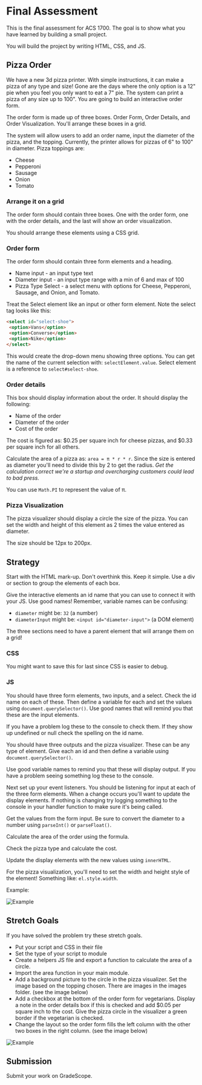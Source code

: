# Final Assessment

This is the final assessment for ACS 1700. The goal is to show what you have learned by building a small project.

You will build the project by writing HTML, CSS, and JS. 

## Pizza Order

We have a new 3d pizza printer. With simple instructions, it can make a pizza of any type and size! Gone are the days where the only option is a 12" pie when you feel you only want to eat a 7" pie. The system can print a pizza of any size up to 100". You are going to build an interactive order form.

The order form is made up of three boxes. Order Form, Order Details, and Order Visualization. You'll arrange these boxes in a grid. 

The system will allow users to add an order name, input the diameter of the pizza, and the topping. Currently, the printer allows for pizzas of 6" to 100" in diameter. Pizza toppings are: 

- Cheese
- Pepperoni
- Sausage
- Onion 
- Tomato

### Arrange it on a grid

The order form should contain three boxes. One with the order form, one with the order details, and the last will show an order visualization. 

You should arrange these elements using a CSS grid. 

### Order form 

The order form should contain three form elements and a heading. 

- Name input - an input type text
- Diameter input - an input type range with a min of 6 and max of 100
- Pizza Type Select - a select menu with options for Cheese, Pepperoni, Sausage, and Onion, and Tomato.

Treat the Select element like an input or other form element. Note the select tag looks like this: 

```HTML
<select id="select-shoe">
 <option>Vans</option>
 <option>Converse</option>
 <option>Nike</option>
</select>
```

This would create the drop-down menu showing three options. You can get the name of the current selection with: `selectElement.value`. Select element is a reference to `select#select-shoe`. 

### Order details 

This box should display information about the order. It should display the following: 

- Name of the order
- Diameter of the order
- Cost of the order

The cost is figured as: $0.25 per square inch for cheese pizzas, and $0.33 per square inch for all others. 

Calculate the area of a pizza as: `area = π * r * r`. Since the size is entered as diameter you'll need to divide this by 2 to get the radius. *Get the calculation correct we're a startup and overcharging customers could lead to bad press.*

You can use `Math.PI` to represent the value of π.

### Pizza Visualization 

The pizza visualizer should display a circle the size of the pizza. You can set the width and height of this element as 2 times the value entered as diameter. 

The size should be 12px to 200px.

## Strategy 

Start with the HTML mark-up. Don't overthink this. Keep it simple. Use a div or section to group the elements of each box.

Give the interactive elements an id name that you can use to connect it with your JS. Use good names! Remember, variable names can be confusing: 

- `diameter` might be: `32` (a number)
- `diameterInput` might be: `<input id="diameter-input">` (a DOM element)

The three sections need to have a parent element that will arrange them on a grid! 

### CSS

You might want to save this for last since CSS is easier to debug. 

### JS 

You should have three form elements, two inputs, and a select. Check the id name on each of these. Then define a variable for each and set the values using `document.querySelector()`. Use good names that will remind you that these are the input elements. 

If you have a problem log these to the console to check them. If they show up undefined or null check the spelling on the id name. 

You should have three outputs and the pizza visualizer. These can be any type of element. Give each an id and then define a variable using `document.querySelector()`. 

Use good variable names to remind you that these will display output. If you have a problem seeing something log these to the console. 

Next set up your event listeners. You should be listening for input at each of the three form elements. When a change occurs you'll want to update the display elements. If nothing is changing try logging something to the console in your handler function to make sure it's being called. 

Get the values from the form input. Be sure to convert the diameter to a number using `parseInt()` or `parseFloat()`. 

Calculate the area of the order using the formula. 

Check the pizza type and calculate the cost. 

Update the display elements with the new values using `innerHTML`. 

For the pizza visualization, you'll need to set the width and height style of the element! Something like: `el.style.width`. 

Example: 

![Example](example.gif)

## Stretch Goals

If you have solved the problem try these stretch goals. 

- Put your script and CSS in their file
- Set the type of your script to module
- Create a helpers JS file and export a function to calculate the area of a circle. 
- Import the area function in your main module. 
- Add a background picture to the circle in the pizza visualizer. Set the image based on the topping chosen. There are images in the images folder. (see the image below)
- Add a checkbox at the bottom of the order form for vegetarians. Display a note in the order details box if this is checked and add $0.05 per square inch to the cost. Give the pizza circle in the visualizer a green border if the vegetarian is checked. 
- Change the layout so the order form fills the left column with the other two boxes in the right column. (see the image below)

![Example](example-2.gif)

## Submission 

Submit your work on GradeScope. 